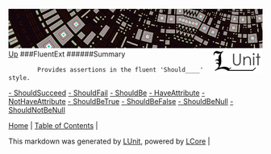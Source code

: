 ![](../Content/LUnit-banner-small.png "")
[<img style="float: right;" src="../Content/LUnit-logo-small.png">](../../README.md)
[Up](../LUnit.md)
###FluentExt
######Summary

            Provides assertions in the fluent 'Should____' style.
            
[ - ShouldSucceed](FluentExt_ShouldSucceed.md)
[ - ShouldFail](FluentExt_ShouldFail.md)
[ - ShouldBe](FluentExt_ShouldBe.md)
[ - HaveAttribute](FluentExt_HaveAttribute.md)
[ - NotHaveAttribute](FluentExt_NotHaveAttribute.md)
[ - ShouldBeTrue](FluentExt_ShouldBeTrue.md)
[ - ShouldBeFalse](FluentExt_ShouldBeFalse.md)
[ - ShouldBeNull](FluentExt_ShouldBeNull.md)
[ - ShouldNotBeNull](FluentExt_ShouldNotBeNull.md)

[Home](../../README.md) | [Table of Contents](../../TableOfContents.md) | 


This markdown was generated by [LUnit](https://github.com/CodeSingularity/LUnit), powered by [LCore](https://github.com/CodeSingularity/LCore) | 

